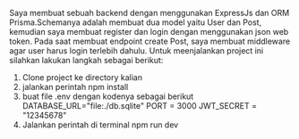 Saya membuat sebuah backend dengan menggunakan ExpressJs dan ORM Prisma.Schemanya adalah membuat dua model yaitu User dan Post, kemudian saya membuat register dan login dengan menggunakan json web token. Pada saat membuat endpoint create Post, saya membuat middleware agar user harus login terlebih dahulu.
Untuk meenjalankan project ini silahkan lakukan langkah sebagai berikut:
1. Clone project ke directory kalian
2. jalankan perintah npm install
3. buat file .env dengan kodenya sebagai berikut
   DATABASE_URL="file:./db.sqlite"
   PORT = 3000
   JWT_SECRET = "12345678" 
4. Jalankan perintah di terminal npm run dev
   
